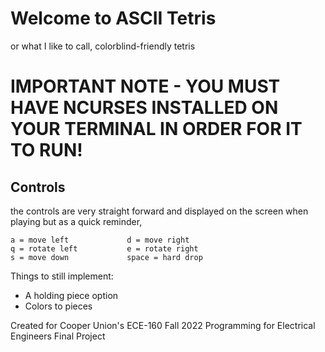 # Welcome to ASCII Tetris
 
or what I like to call, colorblind-friendly tetris

# IMPORTANT NOTE - YOU MUST HAVE NCURSES INSTALLED ON YOUR TERMINAL IN ORDER FOR IT TO RUN!

## Controls
the controls are very straight forward and displayed on the screen when playing but as a quick reminder,

```
a = move left             d = move right
q = rotate left           e = rotate right
s = move down             space = hard drop
```

Things to still implement:
  - A holding piece option
  - Colors to pieces

Created for Cooper Union's ECE-160 Fall 2022 Programming for Electrical Engineers Final Project

